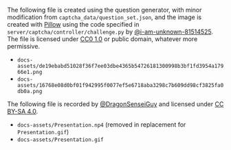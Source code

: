 The following file is created using the question generator, with minor modification from `captcha_data/question_set.json`, and the image is created with [Pillow](https://pillow.readthedocs.io/) using the code specified in `server/captcha/controller/challenge.py` by [@i-am-unknown-81514525](https://github.com/i-am-unknown-81514525). The file is licensed under [CC0 1.0](https://creativecommons.org/publicdomain/zero/1.0) or public domain, whatever more permissive.

- `docs-assets/de19ebabd51028f36f7ee03dbe4365b54726181300998b3bf1fd3954a17966e1.png`
- `docs-assets/16768e08d0bf01f942995f0077ef5e6718aba3298c7b609dd98cf3825fa0db0a.png`

The following file is recorded by [@DragonSenseiGuy](https://github.com/DragonSenseiGuy) and licensed under [CC BY-SA 4.0](https://creativecommons.org/licenses/by-sa/4.0/).

- `docs-assets/Presentation.np4` (removed in replacement for `Presentation.gif`)
- `docs-assets/Presentation.gif`
